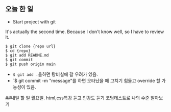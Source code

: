 ## 오늘 한 일

- Start project with git

It's actually the second time.
Because I don't know well, so I have to review it.

```shell
$ git clone {repo url}
$ cd {repo}
$ git add README.md
$ git commit
$ git push origin main
```
- `$ git add .`을하면 탕비실에 갈 우려가 있음.
- `$ git commit -m "message"를 하면 오타났을 때 고치기 힘들고 override 할 가능성이 있음.


##내일 할 일
월요일. html,css특강 듣고 인강도 듣기
코딩데스트로 나의 수준 알아보기
